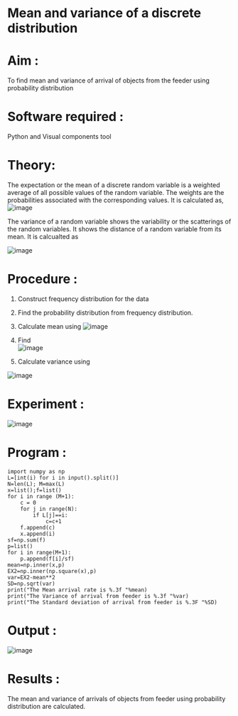 #  Mean and variance of a discrete  distribution


# Aim : 

To find mean and variance of arrival of objects from the feeder using probability distribution


# Software required :  

Python and Visual components tool

# Theory:

The expectation or the mean of a discrete random variable is a weighted average of all possible
values of the random variable. The weights are the probabilities associated with the corresponding values. 
It is calculated as,
![image](https://github.com/user-attachments/assets/ba623ce5-f708-4a8b-adbc-fc073f47f66a)


The variance of a random variable shows the variability or the scatterings of the random variables.
It shows the distance of a random variable from its mean. It is calcualted as

![image](https://github.com/user-attachments/assets/ee7696e7-a4e1-410f-945a-158ac700eb6e)



# Procedure :

1. Construct frequency distribution for the data

2. Find the  probability distribution from frequency distribution.

3. Calculate mean using 
![image](https://github.com/user-attachments/assets/32d1a09e-6d22-4853-bdf1-fa2d1da0c99b)
   
  
4. Find  
   ![image](https://github.com/user-attachments/assets/50b466f1-4dba-4cc9-a548-2f5272a38232)

     

5.  Calculate variance using 
  
 ![image](https://github.com/user-attachments/assets/054f381d-4997-41fa-b43c-3ae5b72fc155)
 


# Experiment :

![image](https://github.com/user-attachments/assets/afa113c6-eb6f-4697-b448-f25b80dc34f1)

# Program :
```
import numpy as np
L=[int(i) for i in input().split()]
N=len(L); M=max(L) 
x=list();f=list()
for i in range (M+1):
    c = 0
    for j in range(N):
        if L[j]==i:
            c=c+1
    f.append(c)
    x.append(i)
sf=np.sum(f)
p=list()
for i in range(M+1):
    p.append(f[i]/sf) 
mean=np.inner(x,p)
EX2=np.inner(np.square(x),p)
var=EX2-mean**2 
SD=np.sqrt(var)
print("The Mean arrival rate is %.3f "%mean)
print("The Variance of arrival from feeder is %.3f "%var) 
print("The Standard deviation of arrival from feeder is %.3F "%SD)
```

# Output : 
![image](https://github.com/user-attachments/assets/41c3c042-fb12-43a7-b9ab-a8b188ac39b4)

# Results :
The mean and variance of arrivals of objects from feeder using probability distribution are calculated.

